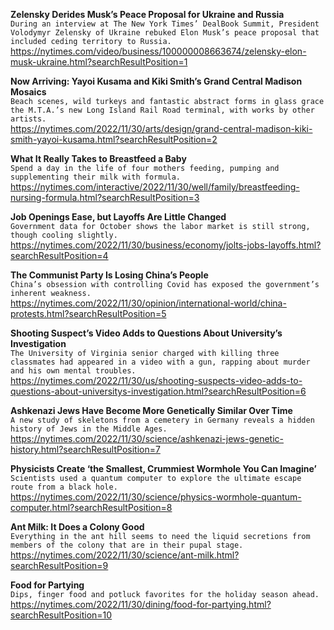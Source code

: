 **Zelensky Derides Musk’s Peace Proposal for Ukraine and Russia**\
`During an interview at The New York Times’ DealBook Summit, President Volodymyr Zelensky of Ukraine rebuked Elon Musk’s peace proposal that included ceding territory to Russia.`\
https://nytimes.com/video/business/100000008663674/zelensky-elon-musk-ukraine.html?searchResultPosition=1

**Now Arriving: Yayoi Kusama and Kiki Smith’s Grand Central Madison Mosaics**\
`Beach scenes, wild turkeys and fantastic abstract forms in glass grace the M.T.A.’s new Long Island Rail Road terminal, with works by other artists.`\
https://nytimes.com/2022/11/30/arts/design/grand-central-madison-kiki-smith-yayoi-kusama.html?searchResultPosition=2

**What It Really Takes to Breastfeed a Baby**\
`Spend a day in the life of four mothers feeding, pumping and supplementing their milk with formula.`\
https://nytimes.com/interactive/2022/11/30/well/family/breastfeeding-nursing-formula.html?searchResultPosition=3

**Job Openings Ease, but Layoffs Are Little Changed**\
`Government data for October shows the labor market is still strong, though cooling slightly.`\
https://nytimes.com/2022/11/30/business/economy/jolts-jobs-layoffs.html?searchResultPosition=4

**The Communist Party Is Losing China’s People**\
`China’s obsession with controlling Covid has exposed the government’s inherent weakness.`\
https://nytimes.com/2022/11/30/opinion/international-world/china-protests.html?searchResultPosition=5

**Shooting Suspect’s Video Adds to Questions About University’s Investigation**\
`The University of Virginia senior charged with killing three classmates had appeared in a video with a gun, rapping about murder and his own mental troubles.`\
https://nytimes.com/2022/11/30/us/shooting-suspects-video-adds-to-questions-about-universitys-investigation.html?searchResultPosition=6

**Ashkenazi Jews Have Become More Genetically Similar Over Time**\
`A new study of skeletons from a cemetery in Germany reveals a hidden history of Jews in the Middle Ages.`\
https://nytimes.com/2022/11/30/science/ashkenazi-jews-genetic-history.html?searchResultPosition=7

**Physicists Create ‘the Smallest, Crummiest Wormhole You Can Imagine’**\
`Scientists used a quantum computer to explore the ultimate escape route from a black hole.`\
https://nytimes.com/2022/11/30/science/physics-wormhole-quantum-computer.html?searchResultPosition=8

**Ant Milk: It Does a Colony Good**\
`Everything in the ant hill seems to need the liquid secretions from members of the colony that are in their pupal stage.`\
https://nytimes.com/2022/11/30/science/ant-milk.html?searchResultPosition=9

**Food for Partying**\
`Dips, finger food and potluck favorites for the holiday season ahead.`\
https://nytimes.com/2022/11/30/dining/food-for-partying.html?searchResultPosition=10

